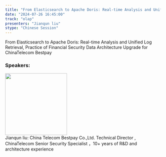 ```yaml
---
title: "From Elasticsearch to Apache Doris: Real-time Analysis and Unified Log Retrieval, Practice of Financ"
date: "2024-07-26 16:45:00" 
track: "olap"
presenters: "Jianqun liu"
stype: "Chinese Session"
---
```

From Elasticsearch to Apache Doris: Real-time Analysis and Unified Log Retrieval, Practice of Financial Security Data Architecture Upgrade for ChinaTelecom Bestpay
 ### Speakers: 
 <img src="https://sessionize.com/image/60f2-400o400o1-J5uTt8C11QNpAytYy8dyVB.png" width="200" /><br>Jianqun liu:  China Telecom Bestpay Co.,Ltd. Technical Director , ChinaTelecom Senior Security Specialist ，10+ years of R&D and architecture experience
 <br><br>